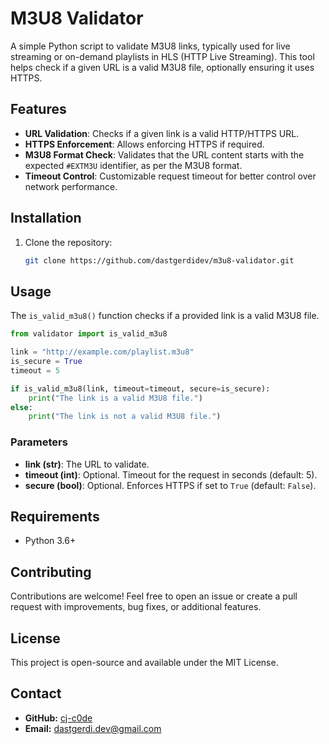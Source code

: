 # M3U8 Validator

A simple Python script to validate M3U8 links, typically used for live streaming or on-demand playlists in HLS (HTTP Live Streaming). This tool helps check if a given URL is a valid M3U8 file, optionally ensuring it uses HTTPS.

## Features

- **URL Validation**: Checks if a given link is a valid HTTP/HTTPS URL.
- **HTTPS Enforcement**: Allows enforcing HTTPS if required.
- **M3U8 Format Check**: Validates that the URL content starts with the expected `#EXTM3U` identifier, as per the M3U8 format.
- **Timeout Control**: Customizable request timeout for better control over network performance.

## Installation

1. Clone the repository:

   ```bash
   git clone https://github.com/dastgerdidev/m3u8-validator.git

## Usage

The `is_valid_m3u8()` function checks if a provided link is a valid M3U8 file.

  ```python
  from validator import is_valid_m3u8
  
  link = "http://example.com/playlist.m3u8"
  is_secure = True
  timeout = 5
  
  if is_valid_m3u8(link, timeout=timeout, secure=is_secure):
      print("The link is a valid M3U8 file.")
  else:
      print("The link is not a valid M3U8 file.")
  ```

### Parameters

- **link (str)**: The URL to validate.
- **timeout (int)**: Optional. Timeout for the request in seconds (default: 5).
- **secure (bool)**: Optional. Enforces HTTPS if set to `True` (default: `False`).

## Requirements

- Python 3.6+

## Contributing

Contributions are welcome! Feel free to open an issue or create a pull request with improvements, bug fixes, or additional features.

## License

This project is open-source and available under the MIT License.


## Contact
- **GitHub:** [cj-c0de](https://github.com/cj-c0de)
- **Email:** dastgerdi.dev@gmail.com

